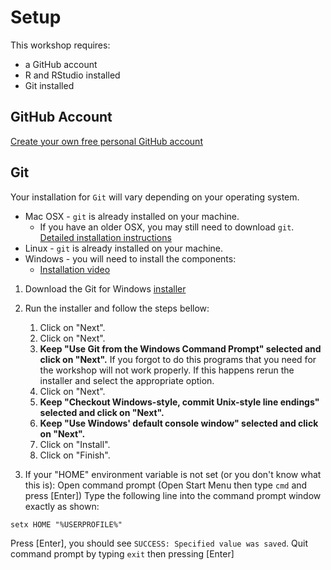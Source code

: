 # Setup

This workshop requires:
- a GitHub account
- R and RStudio installed
- Git installed

## GitHub Account
[Create your own free personal GitHub account](https://github.com/join)

## Git
Your installation for `Git` will vary depending on your operating system.

- Mac OSX - `git` is already installed on your machine.
    - If you have an older OSX, you may still need to download `git`. [Detailed installation instructions](https://carpentry.github.io/workshop-template/#git)
- Linux - `git` is already installed on your machine.
- Windows - you will need to install the components:
    - [Installation video](https://www.youtube.com/watch?v=339AEqk9c-8)


1. Download the Git for Windows [installer](https://git-for-windows.github.io/)
1. Run the installer and follow the steps bellow:
    1. Click on "Next".
    1. Click on "Next".
    1. **Keep "Use Git from the Windows Command Prompt" selected and click on "Next".** If you forgot to do this programs that you need for the workshop will not work properly. If this happens rerun the installer and select the appropriate option.
    1. Click on "Next".
    1. **Keep "Checkout Windows-style, commit Unix-style line endings" selected and click on "Next".**
    1. **Keep "Use Windows' default console window" selected and click on "Next".**
    1. Click on "Install".
    1. Click on "Finish".

1. If your "HOME" environment variable is not set (or you don't know what this is):
Open command prompt (Open Start Menu then type `cmd` and press [Enter])
Type the following line into the command prompt window exactly as shown:

`setx HOME "%USERPROFILE%"`

Press [Enter], you should see `SUCCESS: Specified value was saved`.
Quit command prompt by typing `exit` then pressing [Enter]

